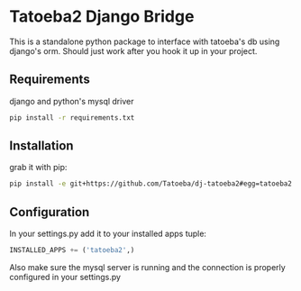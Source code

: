 Tatoeba2 Django Bridge
====

This is a standalone python package to interface with tatoeba's db using django's orm. Should just work after you hook it up in your project.

Requirements
-----

django and python's mysql driver

```sh
pip install -r requirements.txt
```


Installation
----

grab it with pip:

```sh
pip install -e git+https://github.com/Tatoeba/dj-tatoeba2#egg=tatoeba2
```

Configuration
----

In your settings.py add it to your installed apps tuple:

```py
INSTALLED_APPS += ('tatoeba2',)
```

Also make sure the mysql server is running and the connection is properly configured in your settings.py
